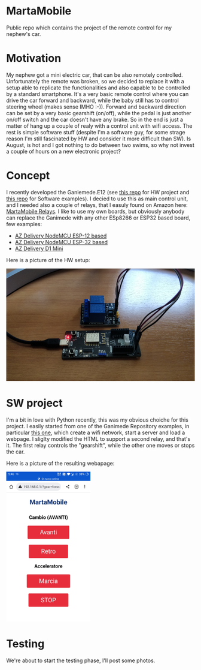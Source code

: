 # MartaMobile
Public repo which contains the project of the remote control for my nephew's car.

# Motivation
My nephew got a mini electric car, that can be also remotely controlled. Unfortunately the remote was broken, so we decided to replace it with a setup able to replicate the functionalities and also capable to be controlled by a standard smartphone. It's a very basic remote control where you can drive the car forward and backward, while the baby still has to control steering wheel (makes sense IMHO :-)). Forward and backward direction can be set by a very basic gearshift (on/off), while the pedal is just another on/off switch and the car doesn't have any brake. So in the end is just a matter of hang up a couple of realy with a control unit with wifi access. The rest is simple software stuff (despite I'm a software guy, for some strage reason I'm still fascinated by HW and consider it more difficult than SW). Is August, is hot and I got nothing to do between two swims, so why not invest a couple of hours on a new electronic project?

# Concept
I recently developed the Ganiemede.E12 (see [this repo](https://github.com/ffich/Ganimede.E12_HW) for HW project and [this repo](https://github.com/ffich/Ganimede) for Software examples). I decied to use this as main control unit, and I needed also a couple of relays, that I easuly found on Amazon here: [MartaMobile Relays](https://www.amazon.it/gp/product/B0796SD7NX/ref=ppx_yo_dt_b_asin_image_o07_s00?ie=UTF8&psc=1). I like to use my own boards, but obviously anybody can replace the Ganimede with any other ESp8266 or ESP32 based board, few examples:

- [AZ Delivery NodeMCU ESP-12 based](https://www.amazon.it/AZDelivery-NodeMCU-esp8266-esp-12e-gratuito/dp/B074Q2WM1Y/ref=sr_1_13?keywords=esp12&qid=1659974572&sr=8-13)
- [AZ Delivery NodeMCU ESP-32 based](https://www.amazon.it/dp/B071P98VTG/ref=sspa_dk_detail_1?psc=1&pd_rd_i=B071P98VTG&pd_rd_w=Fyefa&content-id=amzn1.sym.12d48e73-d66e-43c0-86ee-3b0c51a58638&pf_rd_p=12d48e73-d66e-43c0-86ee-3b0c51a58638&pf_rd_r=1V0RAX2C7QM50D388AQ8&pd_rd_wg=VqMN0&pd_rd_r=d9290fb6-9ad5-487d-bb0d-7a158a749a9c&s=industrial&sp_csd=d2lkZ2V0TmFtZT1zcF9kZXRhaWw&smid=A1X7QLRQH87QA3&spLa=ZW5jcnlwdGVkUXVhbGlmaWVyPUExWTVHQkxHT1hNMlVBJmVuY3J5cHRlZElkPUEwMjg0NDM5MzU3TUZXVDQwNkJYSiZlbmNyeXB0ZWRBZElkPUEwNTYzODg1MVk3RTA2WkdVOTg3RiZ3aWRnZXROYW1lPXNwX2RldGFpbCZhY3Rpb249Y2xpY2tSZWRpcmVjdCZkb05vdExvZ0NsaWNrPXRydWU=)
- [AZ Delivery D1 Mini](https://www.amazon.it/AZDelivery-D1-ESP8266-12E-gratuito-compatibile/dp/B01N9RXGHY/ref=pd_day0fbt_img_sccl_1/261-2056999-4152023?pd_rd_w=FEfNE&content-id=amzn1.sym.dff01a47-6d77-42b3-876e-ee53b37a92df&pf_rd_p=dff01a47-6d77-42b3-876e-ee53b37a92df&pf_rd_r=7ENAHT5VF8V5AWYKC005&pd_rd_wg=oEk6B&pd_rd_r=3f83d655-a634-436b-9ca2-9a3cd1082bc1&pd_rd_i=B0754N794H&th=1)

Here is a picture of the HW setup:


<img src="Images/HW_Setup.jpg" height="300">

# SW project
I'm a bit in love with Python recently, this was my obvious choiche for this project. I easily started from one of the Ganimede Repository examples, in particular [this one](https://github.com/ffich/Ganimede/tree/main/10_Python/040_Wireless/10_ApWebserver), which create a wifi network, start a server and load a webpage. I sliglty modified the HTML to support a second relay, and that's it. The first relay controls the "gearshift", while the other one moves or stops the car. 

Here is a picture of the resulting webapage:


<img src="Images/SW.jpg" height="400">

# Testing
We're about to start the testing phase, I'll post some photos.
